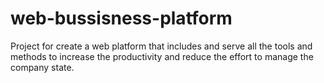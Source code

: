 # web-bussisness-platform
Project for create a web platform that includes and serve all the tools and methods to increase the productivity and reduce the effort to manage the company state.

